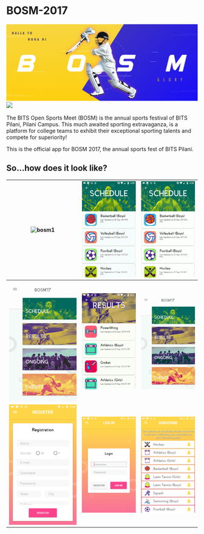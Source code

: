 # BOSM-2017

![BOSM Banner](https://raw.githubusercontent.com/iammvaibhav/BOSM-2017/master/bosmBanner.png)
[<img src="https://play.google.com/intl/en_us/badges/images/generic/en_badge_web_generic.png" width="256">](https://play.google.com/store/apps/details?id=com.dvm.appd.bosm.release&hl=en)

The BITS Open Sports Meet (BOSM) is the annual sports festival of BITS Pilani, Pilani Campus. This much awaited sporting extravaganza, is a platform for college teams to exhibit their exceptional sporting talents and compete for superiority!

This is the official app for BOSM 2017, the annual sports fest of BITS Pilani.

## So...how does it look like?
![bosm1](https://raw.githubusercontent.com/iammvaibhav/BOSM-2017/master/bosm1.gif) | ![bosm2](https://raw.githubusercontent.com/iammvaibhav/BOSM-2017/master/bosm2.gif) | ![bosm3](https://raw.githubusercontent.com/iammvaibhav/BOSM-2017/master/bosm3.gif) 
:--:|:--:|:--:
![bosm4](https://raw.githubusercontent.com/iammvaibhav/BOSM-2017/master/bosm4.gif) | ![bosm5](https://raw.githubusercontent.com/iammvaibhav/BOSM-2017/master/bosm5.gif) | ![bosm6](https://raw.githubusercontent.com/iammvaibhav/BOSM-2017/master/bosm6.gif) 
![register](https://raw.githubusercontent.com/iammvaibhav/BOSM-2017/master/register.png) | ![login](https://raw.githubusercontent.com/iammvaibhav/BOSM-2017/master/login.png) | ![notif](https://raw.githubusercontent.com/iammvaibhav/BOSM-2017/master/notifs.png) 
